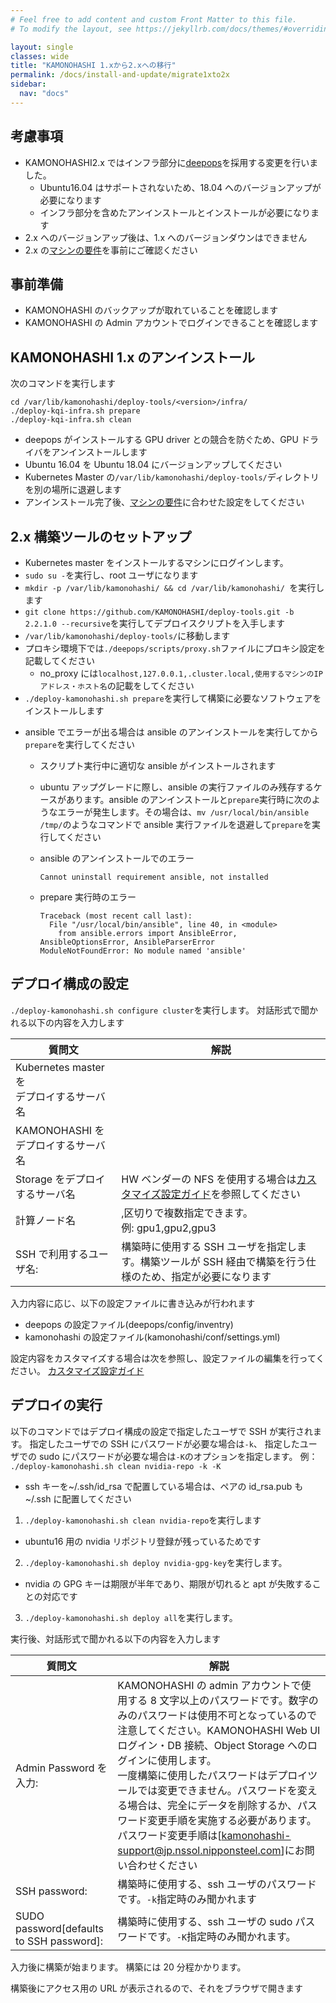 ```yaml
---
# Feel free to add content and custom Front Matter to this file.
# To modify the layout, see https://jekyllrb.com/docs/themes/#overriding-theme-defaults

layout: single
classes: wide
title: "KAMONOHASHI 1.xから2.xへの移行"
permalink: /docs/install-and-update/migrate1xto2x
sidebar:
  nav: "docs"
---
```


## 考慮事項

- KAMONOHASHI2.x ではインフラ部分に[deepops](https://github.com/NVIDIA/deepops)を採用する変更を行いました。
  - Ubuntu16.04 はサポートされないため、18.04 へのバージョンアップが必要になります
  - インフラ部分を含めたアンインストールとインストールが必要になります
- 2.x へのバージョンアップ後は、1.x へのバージョンダウンはできません
- 2.x の[マシンの要件](/docs/install-and-update/prerequisite)を事前にご確認ください

## 事前準備

- KAMONOHASHI のバックアップが取れていることを確認します
- KAMONOHASHI の Admin アカウントでログインできることを確認します

## KAMONOHASHI 1.x のアンインストール

次のコマンドを実行します

```
cd /var/lib/kamonohashi/deploy-tools/<version>/infra/
./deploy-kqi-infra.sh prepare
./deploy-kqi-infra.sh clean
```

- deepops がインストールする GPU driver との競合を防ぐため、GPU ドライバをアンインストールします
- Ubuntu 16.04 を Ubuntu 18.04 にバージョンアップしてください
- Kubernetes Master の`/var/lib/kamonohashi/deploy-tools/`ディレクトリを別の場所に退避します
- アンインストール完了後、[マシンの要件](/docs/install-and-update/prerequisite)に合わせた設定をしてください

## 2.x 構築ツールのセットアップ

- Kubernetes master をインストールするマシンにログインします。
- `sudo su -`を実行し、root ユーザになります
- `mkdir -p /var/lib/kamonohashi/ && cd /var/lib/kamonohashi/ `を実行します
- `git clone https://github.com/KAMONOHASHI/deploy-tools.git -b 2.2.1.0 --recursive`を実行してデプロイスクリプトを入手します
- `/var/lib/kamonohashi/deploy-tools/`に移動します
- プロキシ環境下では`./deepops/scripts/proxy.sh`ファイルにプロキシ設定を記載してください
  - no_proxy には`localhost,127.0.0.1,.cluster.local,使用するマシンのIPアドレス・ホスト名`の記載をしてください
- `./deploy-kamonohashi.sh prepare`を実行して構築に必要なソフトウェアをインストールします

* ansible でエラーが出る場合は ansible のアンインストールを実行してから`prepare`を実行してください

  - スクリプト実行中に適切な ansible がインストールされます
  - ubuntu アップグレードに際し、ansible の実行ファイルのみ残存するケースがあります。ansible のアンインストールと`prepare`実行時に次のようなエラーが発生します。その場合は、`mv /usr/local/bin/ansible /tmp/`のようなコマンドで ansible 実行ファイルを退避して`prepare`を実行してください

  - ansible のアンインストールでのエラー

    ```
    Cannot uninstall requirement ansible, not installed
    ```

  - prepare 実行時のエラー

    ```
    Traceback (most recent call last):
      File "/usr/local/bin/ansible", line 40, in <module>
        from ansible.errors import AnsibleError, AnsibleOptionsError, AnsibleParserError
    ModuleNotFoundError: No module named 'ansible'
    ```

## デプロイ構成の設定

`./deploy-kamonohashi.sh configure cluster`を実行します。
対話形式で聞かれる以下の内容を入力します

| 質問文                                       | 解説                                                                                                                |
| -------------------------------------------- | ------------------------------------------------------------------------------------------------------------------- |
| Kubernetes master を<br>デプロイするサーバ名 |                                                                                                                     |
| KAMONOHASHI を<br>デプロイするサーバ名       |                                                                                                                     |
| Storage をデプロイするサーバ名               | HW ベンダーの NFS を使用する場合は[カスタマイズ設定ガイド](/docs/install-and-update/customize-3x)を参照してください |
| 計算ノード名                                 | ,区切りで複数指定できます。<br>例: gpu1,gpu2,gpu3                                                                   |
| SSH で利用するユーザ名:                    | 構築時に使用する SSH ユーザを指定します。構築ツールが SSH 経由で構築を行う仕様のため、指定が必要になります        |

入力内容に応じ、以下の設定ファイルに書き込みが行われます

- deepops の設定ファイル(deepops/config/inventry)
- kamonohashi の設定ファイル(kamonohashi/conf/settings.yml)

設定内容をカスタマイズする場合は次を参照し、設定ファイルの編集を行ってください。
[カスタマイズ設定ガイド](/docs/install-and-update/customize-3x)

## デプロイの実行

以下のコマンドではデプロイ構成の設定で指定したユーザで SSH が実行されます。
指定したユーザでの SSH にパスワードが必要な場合は`-k`、
指定したユーザでの sudo にパスワードが必要な場合は`-K`のオプションを指定します。
例： `./deploy-kamonohashi.sh clean nvidia-repo -k -K`

- ssh キーを~/.ssh/id_rsa で配置している場合は、ペアの id_rsa.pub も~/.ssh に配置してください

1. `./deploy-kamonohashi.sh clean nvidia-repo`を実行します

- ubuntu16 用の nvidia リポジトリ登録が残っているためです

2. `./deploy-kamonohashi.sh deploy nvidia-gpg-key`を実行します。

- nvidia の GPG キーは期限が半年であり、期限が切れると apt が失敗することの対応です

3. `./deploy-kamonohashi.sh deploy all`を実行します。

実行後、対話形式で聞かれる以下の内容を入力します

| 質問文                                   | 解説                                                                                                                                                                                                                                                                                                                                                                                                                                                                              |
| ---------------------------------------- | --------------------------------------------------------------------------------------------------------------------------------------------------------------------------------------------------------------------------------------------------------------------------------------------------------------------------------------------------------------------------------------------------------------------------------------------------------------------------------- |
| Admin Password を入力:                   | KAMONOHASHI の admin アカウントで使用する 8 文字以上のパスワードです。数字のみのパスワードは使用不可となっているので注意してください。KAMONOHASHI Web UI ログイン・DB 接続、Object Storage へのログインに使用します。<br>一度構築に使用したパスワードはデプロイツールでは変更できません。パスワードを変える場合は、完全にデータを削除するか、パスワード変更手順を実施する必要があります。パスワード変更手順は[kamonohashi-support@jp.nssol.nipponsteel.com]にお問い合わせください |
| SSH password:                            | 構築時に使用する、ssh ユーザのパスワードです。`-k`指定時のみ聞かれます                                                                                                                                                                                                                                                                                                                                                                                                          |
| SUDO password[defaults to SSH password]: | 構築時に使用する、ssh ユーザの sudo パスワードです。`-K`指定時のみ聞かれます。                                                                                                                                                                                                                                                                                                                                                                                                  |

入力後に構築が始まります。
構築には 20 分程かかります。

構築後にアクセス用の URL が表示されるので、それをブラウザで開きます
